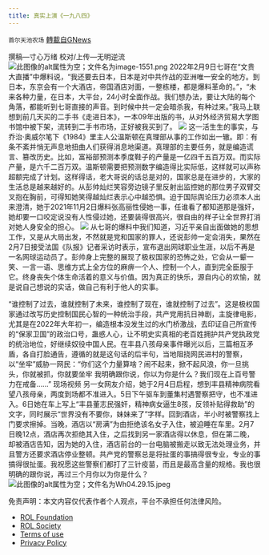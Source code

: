 ```yaml
---
title: 真实上演《一九八四》
---
```

`首尔天池农场` [轉載自GNews](https://gnews.org/zh-hans/2012614/)

撰稿—寸心万绪
校对/上传—无明逆流
![此图像的alt属性为空；文件名为image-1551.png](https://assets.gnews.org/wp-content/uploads/2022/02/image-1551.png)
2022年2月9日七哥在“文贵大直播”中爆料说，“我还要去日本，日本是对中共作战的亚洲唯一安全的地方。到日本，东京会有一个大酒店，帝国酒店对面，一整栋楼，都是爆料革命的。”，“未来各种力量，在日本，大平台，24小时全面作战。我们想办法，要让大陆的每个角落，都能听到七哥直接的声音。到时候中共一定会暗杀我，有种过来。”我马上联想到前几天买的二手书《走进日本》，一本09年出版的书，从对外经济贸易大学图书馆中被下架，流转到二手书市场，正好被我买到了。
![](https://assets.gnews.org/wp-content/uploads/2022/02/W.jpeg)
这一活生生的事实，与乔治·奥威尔笔下《1984》里主人公温斯顿在真理部从事的工作如出一辙。即：有条不紊并悄无声息地扭曲人们获得消息地渠道。真理部的主要任务，就是编造谎言、篡改历史。比如，富裕部预测本季度鞋子的产量是一亿四千五百万双。而实际产量，是六千二百万双。温斯顿需要把预测数字编造得比实际低，这样就可以声称超额完成了计划。这样得话，老大哥说的话总是对的，国家总是在进步的，大家的生活总是越来越好的。从彭帅灿烂笑容旁边镜子里反射出监控她的那位男子双臂交叉抱在胸前，可得知她笑得越灿烂表示心中越恐惧。迫于国际舆论压力必须本人出来澄清，她于2021年11月2日爆料张高丽性侵她一事，任谁看了都知道那是强奸，她却要一口咬定说没有人性侵过她，还要装得很高兴，很自由的样子让全世界打消对她人身安全的担心。
![](https://assets.gnews.org/wp-content/uploads/2022/02/image-1553.png)
从七哥的爆料中我们知道，习近平亲自出面做她的思想工作，又是从大局出发，不然就是党和国家的罪人，还说彭帅一定会消失，果然在2月7日接受法国《队报》记者采访时表示，宣布退出网球职业生涯，以后不再是一名网球运动员了。彭帅身上完整的展现了极权国家的恐怖之处，它会从一颦一笑、一言一语、思维方式上全方位的麻痹一个人、控制一个人，直到完全臣服于它。终身丧失个体生命活着的意义与价值。因为真正的快乐，源自内心的欢愉，就是说自己想说的实话，做自己有利于他人的实事。

“谁控制了过去，谁就控制了未来，谁控制了现在，谁就控制了过去”。这是极权国家通过改写历史控制国民心智的一种统治手段，共产党用抗日神剧，主旋律电影，尤其是在2022年大年初一，编造根本没发生过的水门桥激战，去印证自己所宣传的“保家卫国”的政治口号，蛊惑人心，让不明史实真相的老百姓拥护共产党执政党的统治地位，好继续奴役中国人民。在丰县八孩母亲事件曝光以后，三篇相互矛盾，各自打脸通告，遵循的就是这句话的后半句，当地阻挠网民进村的警察，以“坐牢”威胁一网民：“你们这个力量算啥？闹不起来，掀不起风浪，你一旦挑头，你就被抓，你就要坐牢 我明确跟你说，你以为你是什么？我们现在上百号警力在戒备……”
现场视频
另一女网友介绍，她于2月4日启程，想到丰县精神病院看望八孩母亲，两度到场都不准进入。5日下午驱车到董集村遇警察把守，也不准进入。6日她在车上写上“丰县董志民强奸，精神病女逼生8孩，反领补贴得救助”的文字，同时展示“世界没有不要你，妹妹来了”字样。回到酒店，半小时被警察找上门要求擦掉。当晚，酒店以“房满”为由拒绝该名女子入住，被迫睡在车里。2月7日晚12点，酒店再次拒绝其入住，之后找到另一家酒店得以休息，但在第二晚，却被酒店告知，因为她的入住，酒店前台的一台电脑被搬走以致无法处理业务，并且警方还要求酒店停业整顿。共产党的警察总是将扯蛋的事搞得很专业，专业的事搞得很扯蛋。我祝愿这些警察们都打了三针疫苗，而且是最高含量的规格。我也很明确的跟你说，再过三个月你以为你是什么？
![此图像的alt属性为空；文件名为Wh04.29.15.jpeg](https://assets.gnews.org/wp-content/uploads/2022/02/Wh04.29.15.jpeg)


 

免责声明：本文内容仅代表作者个人观点，平台不承担任何法律风险。

- [ROL Foundation](https://rolfoundation.org/)
- [ROL Society](https://rolsociety.org/)
- [Terms of use](https://gnews.org/terms-of-use-3/)
- [Privacy Policy](https://gnews.org/privacy-policy/)

